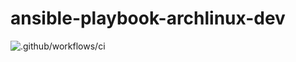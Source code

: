 # ansible-playbook-archlinux-dev

![.github/workflows/ci](https://github.com/Fongshway/ansible-playbook-archlinux-dev/workflows/.github/workflows/ci.yml/badge.svg?branch=master)
